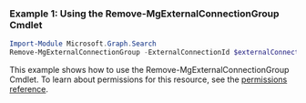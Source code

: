 ### Example 1: Using the Remove-MgExternalConnectionGroup Cmdlet
```powershell
Import-Module Microsoft.Graph.Search
Remove-MgExternalConnectionGroup -ExternalConnectionId $externalConnectionId -ExternalGroupId $externalGroupId
```
This example shows how to use the Remove-MgExternalConnectionGroup Cmdlet.
To learn about permissions for this resource, see the [permissions reference](/graph/permissions-reference).
